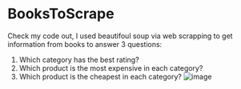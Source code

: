 # BooksToScrape

Check my code out, I used beautifoul soup via web scrapping to get information from books to answer 3 questions:

1. Which category has the best rating?
2. Which product is the most expensive in each category?
3. Which product is the cheapest in each category?
![image](https://user-images.githubusercontent.com/85264359/134786347-ba15a8a3-d75e-4d01-aa9e-8daa8b1ea357.png)


